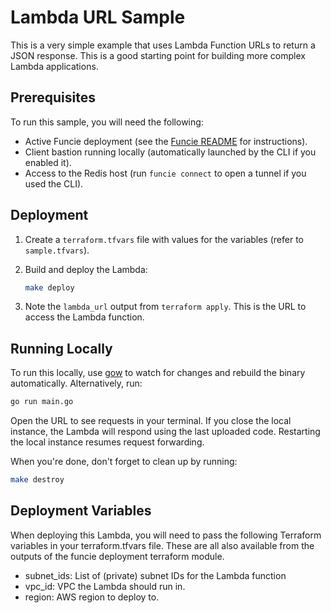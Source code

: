 # Lambda URL Sample

This is a very simple example that uses Lambda Function URLs to return a JSON response. This is a good starting point for building more complex Lambda applications.

## Prerequisites

To run this sample, you will need the following:

- Active Funcie deployment (see the [Funcie README](https://github.com/Kapps/funcie/blob/main/readme.MD) for instructions).
- Client bastion running locally (automatically launched by the CLI if you enabled it).
- Access to the Redis host (run `funcie connect` to open a tunnel if you used the CLI).

## Deployment

1. Create a `terraform.tfvars` file with values for the variables (refer to `sample.tfvars`).

2. Build and deploy the Lambda:

    ```bash
    make deploy
    ```

3. Note the `lambda_url` output from `terraform apply`. This is the URL to access the Lambda function.

## Running Locally

To run this locally, use [gow](https://github.com/mitranim/gow) to watch for changes and rebuild the binary automatically. Alternatively, run:

```bash
go run main.go
```

Open the URL to see requests in your terminal.
If you close the local instance, the Lambda will respond using the last uploaded code.
Restarting the local instance resumes request forwarding.

When you're done, don't forget to clean up by running:

```bash
make destroy
```

## Deployment Variables

When deploying this Lambda, you will need to pass the following Terraform variables in your terraform.tfvars file. These are all also available from the outputs of the funcie deployment terraform module.

- subnet_ids: List of (private) subnet IDs for the Lambda function
- vpc_id: VPC the Lambda should run in.
- region: AWS region to deploy to.
